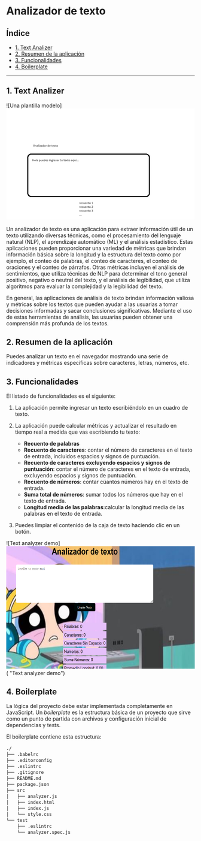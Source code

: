 # Analizador de texto

## Índice

* [1. Text Analizer](#2-preámbulo)
* [2. Resumen de la aplicación](#3-resumen-de-la-aplicacion)
* [3. Funcionalidades](#4-funcionalidades)
* [4. Boilerplate](#5-boilerplate)
***

## 1. Text Analizer

![Una plantilla modelo]<img src="https://github.com/ceronoventa/DEV012-text-analyzer/blob/main/text%20analizer%20plantilla.png?raw=true" alt="mano alzada">

Un analizador de texto es una aplicación para extraer información útil de un
texto utilizando diversas técnicas, como el procesamiento del lenguaje
natural (NLP), el aprendizaje automático (ML) y el análisis estadístico.
Estas aplicaciones pueden proporcionar una variedad de métricas que brindan
información básica sobre la longitud y la estructura del texto como por
ejemplo, el conteo de palabras, el conteo de caracteres, el conteo de
oraciones y el conteo de párrafos. Otras métricas incluyen el análisis
de sentimientos, que utiliza técnicas de NLP para determinar el tono
general positivo, negativo o neutral del texto, y el análisis de
legibilidad, que utiliza algoritmos para evaluar la complejidad y la
legibilidad del texto.

En general, las aplicaciones de análisis de texto brindan información
valiosa y métricas sobre los textos que pueden ayudar a las usuarias a
tomar decisiones informadas y sacar conclusiones significativas.
Mediante el uso de estas herramientas de análisis, las usuarias pueden
obtener una comprensión más profunda de los textos.

## 2. Resumen de la aplicación

Puedes analizar un texto en el navegador mostrando una serie de indicadores y
métricas específicas sobre caracteres, letras, números, etc. 

## 3. Funcionalidades

El listado de funcionalidades es el siguiente:

1. La aplicación permite ingresar un texto escribiéndolo
en un cuadro de texto.

2. La aplicación puede calcular  métricas y actualizar el
resultado en tiempo real a medida que vas escribiendo tu texto:

    - **Recuento de palabras**
    - **Recuento de caracteres**: contar el número de
    caracteres en el texto de entrada, incluidos espacios y signos de
    puntuación.
    - **Recuento de caracteres excluyendo espacios y signos de puntuación**:
    contar el número de caracteres en el texto de
   entrada, excluyendo espacios y signos de puntuación.
    - **Recuento de números**: contar cúantos números hay en
    el texto de entrada.
    - **Suma total de números**: sumar todos los números que
    hay en el texto de entrada.
    - **Longitud media de las palabras**:calcular la
    longitud media de las palabras en el texto de entrada.

3. Puedes limpiar el contenido de la caja de texto haciendo
clic en un botón.

![Text analyzer demo]<img src="https://github.com/ceronoventa/DEV012-text-analyzer/blob/main/analizador%20burbuja.png?raw=true" alt="Burbuja"> ( "Text analyzer demo")

## 4. Boilerplate

La lógica del proyecto debe estar implementada completamente en JavaScript. 
 Un _boilerplate_ es la estructura básica de un proyecto que sirve como un punto de partida con
archivos y configuración inicial de dependencias y tests.

El boilerplate contiene esta estructura:

```text
./
├── .babelrc
├── .editorconfig
├── .eslintrc
├── .gitignore
├── README.md
├── package.json
├── src
│   ├── analyzer.js
│   ├── index.html
│   ├── index.js
│   └── style.css
└── test
    ├── .eslintrc
    └── analyzer.spec.js

